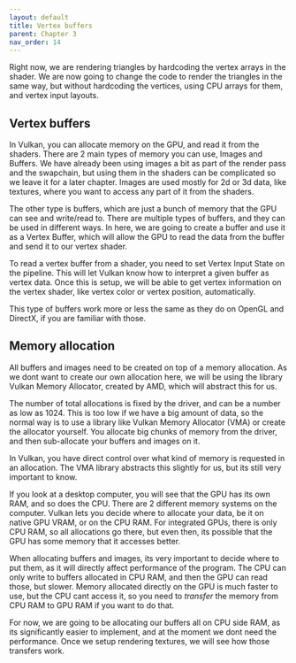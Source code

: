 ```yaml
---
layout: default
title: Vertex buffers
parent: Chapter 3
nav_order: 14
---
```


Right now, we are rendering triangles by hardcoding the vertex arrays in the shader. We are now going to change the code to render the triangles in the same way, but without hardcoding the vertices, using CPU arrays for them, and vertex input layouts.

## Vertex buffers
In Vulkan, you can allocate memory on the GPU, and read it from the shaders. There are 2 main types of memory you can use, Images and Buffers.
We have already been using images a bit as part of the render pass and the swapchain, but using them in the shaders can be complicated so we leave it for a later chapter. Images are used mostly for 2d or 3d data, like textures, where you want to access any part of it from the shaders.

The other type is buffers, which are just a bunch of memory that the GPU can see and write/read to. There are multiple types of buffers, and they can be used in different ways. In here, we are going to create a buffer and use it as a Vertex Buffer, which will allow the GPU to read the data from the buffer and send it to our vertex shader.

To read a vertex buffer from a shader, you need to set Vertex Input State on the pipeline. This will let Vulkan know how to interpret a given buffer as vertex data. Once this is setup, we will be able to get vertex information on the vertex shader, like vertex color or vertex position, automatically.

This type of buffers work more or less the same as they do on OpenGL and DirectX, if you are familiar with those.

## Memory allocation
All buffers and images need to be created on top of a memory allocation. As we dont want to create our own allocation here, we will be using the library Vulkan Memory Allocator, created by AMD, which will abstract this for us.

The number of total allocations is fixed by the driver, and can be a number as low as 1024. This is too low if we have a big amount of data, so the normal way is to use a library like Vulkan Memory Allocator (VMA) or create the allocator yourself. You allocate big chunks of memory from the driver, and then sub-allocate your buffers and images on it.

In Vulkan, you have direct control over what kind of memory is requested in an allocation. The VMA library abstracts this slightly for us, but its still very important to know.

If you look at a desktop computer, you will see that the GPU has its own RAM, and so does the CPU. There are 2 different memory systems on the computer. Vulkan lets you decide where to allocate your data, be it on native GPU VRAM, or on the CPU RAM. For integrated GPUs, there is only CPU RAM, so all allocations go there, but even then, its possible that the GPU has some memory that it accesses better.

When allocating buffers and images, its very important to decide where to put them, as it will directly affect performance of the program.
The CPU can only write to buffers allocated in CPU RAM, and then the GPU can read those, but slower. Memory allocated directly on the GPU is much faster to use, but the CPU cant access it, so you need to *transfer* the memory from CPU RAM to GPU RAM if you want to do that.

For now, we are going to be allocating our buffers all on CPU side RAM, as its significantly easier to implement, and at the moment we dont need the performance. Once we setup rendering textures, we will see how those transfers work.



